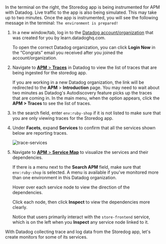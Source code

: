 In the terminal on the right, the Storedog app is being instrumented for APM with Datadog. Live traffic to the app is also being simulated. This may take up to two minutes. Once the app is instrumented, you will see the following message in the terminal: `The environment is prepared!`

1. In a new window/tab, log in to the <a href="https://app.datadoghq.com/account/login" target="_datadog">Datadog account/organization</a> that was created for you by learn.datadoghq.com. <p> To open the correct Datadog organization, you can click **Login Now** in the “Congrats” email you received after you joined the account/organization.

2. Navigate to <a href="https://app.datadoghq.com/apm/traces" target="_datadog">**APM** > **Traces**</a> in Datadog to view the list of traces that are being ingested for the storedog app. <p> If you are working in a new Datadog organization, the link will be redirected to the **APM** > **Introduction** page. You may need to wait about two minutes as Datadog's Autodiscovery feature picks up the traces that are coming in. In the main menu, when the option appears, click the **APM > Traces** to see the list of traces.

3. In the search field, enter `env:ruby-shop` if it is not listed to make sure that you are only viewing traces for the Storedog app. 

4. Under **Facets**, expand **Services** to confirm that all the services shown below are reporting traces. <p> ![trace-services](fixapp/assets/trace-services.png)

5. Navigate to <a href="https://app.datadoghq.com/apm/map?env=ruby-shop" target="_datadog">**APM** > **Service Map**</a> to visualize the services and their dependencies. <p> If there is a menu next to the **Search APM** field, make sure that `env:ruby-shop` is selected. A menu is available if you've monitored more than one environment in this Datadog organization. <p> Hover over each service node to view the direction of the dependencies. <p> Click each node, then click **Inspect** to view the dependencies more clearly. <p> Notice that users primarily interact with the `store-frontend` service, which is on the left when you **Inspect** any service node linked to it.

With Datadog collecting trace and log data from the Storedog app, let's create monitors for some of its services.
